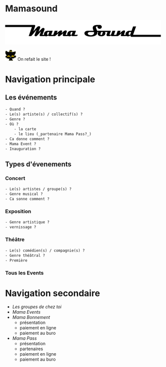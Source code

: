 Mamasound
==========
![](web/images/logo.png)

![](web/images/map_icon.png) On refait le site !

# Navigation principale
## Les événements
    - Quand ?
    - Le(s) artiste(s) / collectif(s) ?
    - Genre ?
    - Où ?
        - la carte
        - le lieu (_partenaire Mama Pass?_)
    - Ca donne comment ?
    - Mama Event ?
    - Inauguration ?

## Types d'évenements
### Concert
    - Le(s) artistes / groupe(s) ?
    - Genre musical ?
    - Ca sonne comment ?

### Exposition
    - Genre artistique ?
    - vernissage ?
  
### Théâtre
    - Le(s) comédien(s) / compagnie(s) ?
    - Genre théâtral ?
    - Première
  
### **Tous** les Events

# Navigation secondaire
- _Les groupes de chez toi_
- _Mama Events_
- _Mama Bonnement_
    - présentation
    - paiement en ligne
    - paiement au buro
- _Mama Pass_
    - présentation
    - partenaires
    - paiement en ligne
    - paiement au buro


